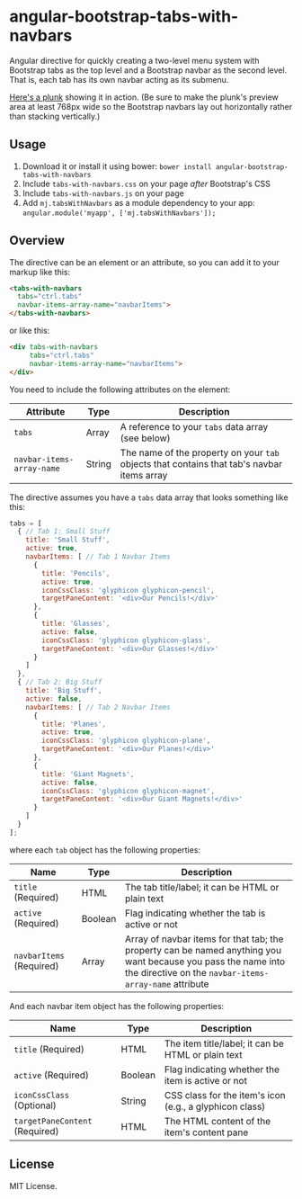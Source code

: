 angular-bootstrap-tabs-with-navbars
===================================

Angular directive for quickly creating a two-level menu system with Bootstrap tabs as the top level and a 
Bootstrap navbar as the second level. That is, each tab has its own navbar acting as its submenu.

<a href="http://plnkr.co/edit/7nFx83mQQJpUWfu38QxS?p=preview" target="_blank">Here's a plunk</a> showing it in action. (Be sure to make the plunk's preview area at least 768px wide so the Bootstrap navbars lay out horizontally rather than stacking vertically.)

Usage
-----
1. Download it or install it using bower: `bower install angular-bootstrap-tabs-with-navbars`
2. Include `tabs-with-navbars.css` on your page *after* Bootstrap's CSS
3. Include `tabs-with-navbars.js` on your page
4. Add `mj.tabsWithNavbars` as a module dependency to your app: `angular.module('myapp', ['mj.tabsWithNavbars']);`

Overview
--------
The directive can be an element or an attribute, so you can add it to your markup like this:

```html
<tabs-with-navbars 
  tabs="ctrl.tabs"
  navbar-items-array-name="navbarItems">
</tabs-with-navbars>
```

or like this:

```html
<div tabs-with-navbars 
     tabs="ctrl.tabs"
     navbar-items-array-name="navbarItems">
</div>
```

You need to include the following attributes on the element:

|             Attribute               | Type | Description |
| ----------------------------------- | ------ | ----------------------------------- |
| `tabs` | Array     | A reference to your `tabs` data array (see below) |
| `navbar-items-array-name` | String | The name of the property on your `tab` objects that contains that tab's navbar items array |


The directive assumes you have a `tabs` data array that looks something like this:

```javascript
tabs = [
  { // Tab 1: Small Stuff
    title: 'Small Stuff',
    active: true,
    navbarItems: [ // Tab 1 Navbar Items
      {
        title: 'Pencils',
        active: true,
        iconCssClass: 'glyphicon glyphicon-pencil',
        targetPaneContent: '<div>Our Pencils!</div>'
      },
      {
        title: 'Glasses',
        active: false,
        iconCssClass: 'glyphicon glyphicon-glass',
        targetPaneContent: '<div>Our Glasses!</div>'
      }
    ]
  },
  { // Tab 2: Big Stuff
    title: 'Big Stuff',
    active: false,
    navbarItems: [ // Tab 2 Navbar Items
      {
        title: 'Planes',
        active: true,
        iconCssClass: 'glyphicon glyphicon-plane',
        targetPaneContent: '<div>Our Planes!</div>'
      },
      {
        title: 'Giant Magnets',
        active: false,
        iconCssClass: 'glyphicon glyphicon-magnet',
        targetPaneContent: '<div>Our Giant Magnets!</div>'
      }
    ]
  }
];
```

where each `tab` object has the following properties:

|         Name           | Type | Description |
| ---------------------- | ------- | ---------------------------------------------------------|
| `title` (Required) | HTML | The tab title/label; it can be HTML or plain text |
| `active` (Required) | Boolean | Flag indicating whether the tab is active or not |
| `navbarItems` (Required) | Array | Array of navbar items for that tab; the property can be named anything you want because you pass the name into the directive on the `navbar-items-array-name` attribute |


And each navbar item object has the following properties:

| Name | Type | Description |
| ---------------------------- | ------- | ----------------------------------------------------|
| `title` (Required) | HTML | The item title/label; it can be HTML or plain text |
| `active` (Required) | Boolean | Flag indicating whether the item is active or not |
| `iconCssClass` (Optional) | String | CSS class for the item's icon (e.g., a glyphicon class) |  
| `targetPaneContent` (Required) | HTML | The HTML content of the item's content pane |


License
-------
MIT License.
